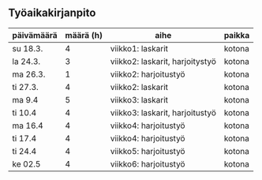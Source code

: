 ## Työaikakirjanpito

päivämäärä |  määrä (h) | aihe | paikka
---------- |  --------- | ---- | -----
su 18.3. | 4 | viikko1: laskarit | kotona
la 24.3. | 3 | viikko2: laskarit, harjoitystyö | kotona
ma 26.3. | 1 | viikko2: harjoitustyö | kotona
ti 27.3. | 4 | viikko2: laskarit | kotona
ma 9.4   | 5 | viikko3: laskarit | kotona
ti 10.4  | 4 | viikko3: laskarit, harjoitustyö | kotona
ma 16.4  | 4 | viikko4: harjoitustyö | kotona
ti 17.4  | 4 | viikko4: harjoitustyö | kotona
ti 24.4  | 4 | viikko5: harjoitustyö | kotona
ke 02.5  | 4 | viikko6: harjoitustyö | kotona

